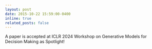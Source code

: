 ```yaml
---
layout: post
date: 2015-10-22 15:59:00-0400
inline: true
related_posts: false
---
```


A paper is accepted at ICLR 2024 Workshop on Generative Models for Decision Making as Spotlight!
